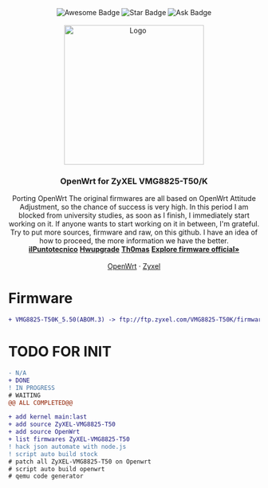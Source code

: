 <!-- PROJECT BUNNER-->
<div align="center">
  <img src="https://cdn.rawgit.com/sindresorhus/awesome/d7305f38d29fed78fa85652e3a63e154dd8e8829/media/badge.svg" alt="Awesome Badge"/>
  <img src="https://img.shields.io/static/v1?label=%F0%9F%8C%9F&message=If%20Useful&style=style=flat&color=BC4E99" alt="Star Badge"/>
  <img src="https://img.shields.io/badge/Ask%20me-anything-1abc9c.svg" alt="Ask Badge"/>
  <br>
</div>  

<!-- PROJECT LOGO -->
<br />
<div align="center">
  <a href="https://github.com/othneildrew/Best-README-Template">
    <img src="https://service-provider.zyxel.com/sites/default/files/styles/large/public/2020-09/img_vmg8825-t50k_p.png?itok=ZHXKESVr" alt="Logo" width="280" height="280">
  </a>

  <h3 align="center">OpenWrt for ZyXEL VMG8825-T50/K</h3>

  <p align="center">
    Porting OpenWrt
    The original firmwares are all based on OpenWrt Attitude Adjustment, so the chance of success is very high.
    In this period I am blocked from university studies, as soon as I finish, I immediately start working on it. If anyone wants to start working on it in between, I'm grateful. 
    Try to put more sources, firmware and raw, on this github. I have an idea of how to proceed, the more information we have the better.
    <br />
    <a href="https://www.ilpuntotecnico.com/forum/index.php?topic=82576.30"><strong>ilPuntotecnico</strong></a>
    <a href="https://www.hwupgrade.it/forum/showpost.php?p=47308598&postcount=16"><strong>Hwupgrade</strong></a>
    <a href="https://th0mas.nl/2020/03/26/getting-root-on-a-zyxel-vmg8825-t50-router/"><strong>Th0mas</strong></a>
    <a href="https://www.zyxel.com/support/download_landing/product/vmg8825_t50k_14.shtml?c=gb&l=en&pid=20180720160007&tab=Firmware&pname=VMG8825-T50K"><strong>Explore firmware official»</strong></a>
    <br />
    <br />
    <a href="https://openwrt.org/inbox/toh/zyxel/zyxel_vmg8825-t50">OpenWrt</a>
    ·
    <a href="https://www.zyxel.com/products_services/Dual-Band-Wireless-AC-N-VDSL2-Combo-WAN-Gigabit-IAD-VMG8825-T50K/">Zyxel</a>
  </p>
</div>
 
# Firmware
```diff
+ VMG8825-T50K_5.50(ABOM.3) -> ftp://ftp.zyxel.com/VMG8825-T50K/firmware/VMG8825-T50K_5.50(ABOM.3)C0.zip
```

# TODO FOR INIT
```diff
- N/A
+ DONE
! IN PROGRESS
# WAITING
@@ ALL COMPLETED@@
```

```diff
+ add kernel main:last
+ add source ZyXEL-VMG8825-T50
+ add source OpenWrt
+ list firmwares ZyXEL-VMG8825-T50
! hack json automate with node.js
! script auto build stock 
# patch all ZyXEL-VMG8825-T50 on Openwrt
# script auto build openwrt
# qemu code generator
```
